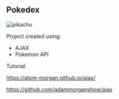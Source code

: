 ## Pokedex

![pikachu](https://raw.githubusercontent.com/PokeAPI/sprites/master/sprites/pokemon/25.png)

Project created using:
- AJAX
- Pokemon API

Tutorial:

https://atom-morgan.github.io/ajax/

https://github.com/adammorganshow/ajax